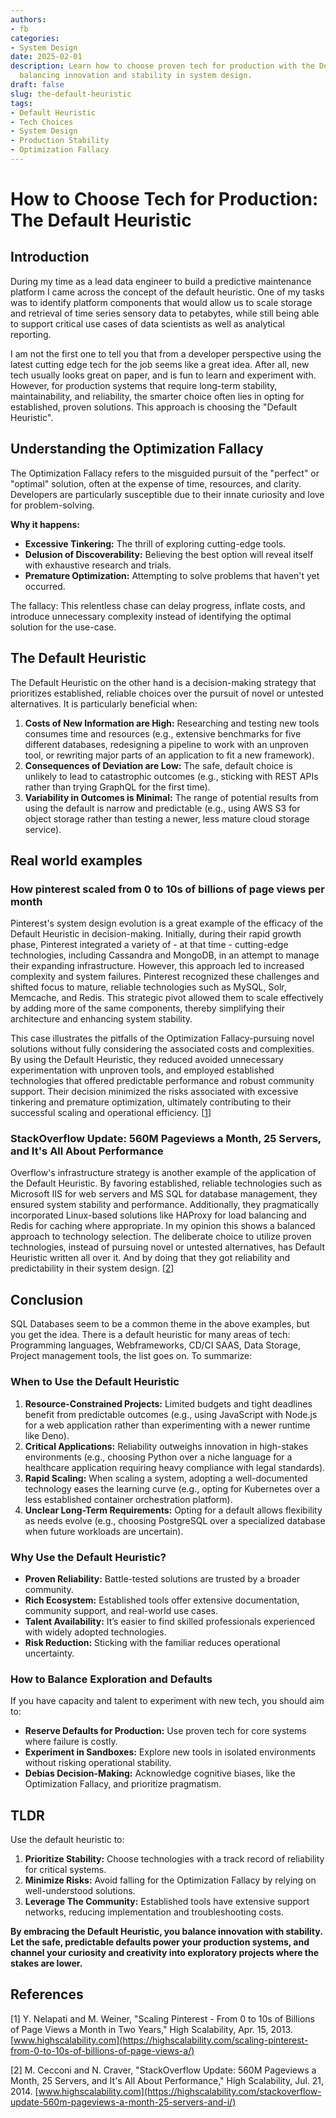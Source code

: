 ```yaml
---
authors:
- fb
categories:
- System Design
date: 2025-02-01
description: Learn how to choose proven tech for production with the Default Heuristic,
  balancing innovation and stability in system design.
draft: false
slug: the-default-heuristic
tags:
- Default Heuristic
- Tech Choices
- System Design
- Production Stability
- Optimization Fallacy
---
```


# How to Choose Tech for Production: The Default Heuristic

## Introduction

During my time as a lead data engineer to build a predictive maintenance platform I came across the concept of the default heuristic. One of my tasks was to identify platform components that would allow us to scale storage and retrieval of time series sensory data to petabytes, while still being able to support critical use cases of data scientists as well as analytical reporting.

<!-- more -->

I am not the first one to tell you that from a developer perspective using the latest cutting edge tech for the job seems like a great idea. After all, new tech usually looks great on paper, and is fun to learn and experiment with. However, for production systems that require long-term stability, maintainability, and reliability, the smarter choice often lies in opting for established, proven solutions. This approach is choosing the "Default Heuristic".

## Understanding the Optimization Fallacy

The Optimization Fallacy refers to the misguided pursuit of the "perfect" or "optimal" solution, often at the expense of time, resources, and clarity. Developers are particularly susceptible due to their innate curiosity and love for problem-solving.

**Why it happens:**

- **Excessive Tinkering:** The thrill of exploring cutting-edge tools.
- **Delusion of Discoverability:** Believing the best option will reveal itself with exhaustive research and trials.
- **Premature Optimization:** Attempting to solve problems that haven't yet occurred.

The fallacy: This relentless chase can delay progress, inflate costs, and introduce unnecessary complexity instead of identifying the optimal solution for the use-case.

## The Default Heuristic

The Default Heuristic on the other hand is a decision-making strategy that prioritizes established, reliable choices over the pursuit of novel or untested alternatives. It is particularly beneficial when:

1. **Costs of New Information are High:** Researching and testing new tools consumes time and resources (e.g., extensive benchmarks for five different databases, redesigning a pipeline to work with an unproven tool, or rewriting major parts of an application to fit a new framework).
2. **Consequences of Deviation are Low:** The safe, default choice is unlikely to lead to catastrophic outcomes (e.g., sticking with REST APIs rather than trying GraphQL for the first time).
3. **Variability in Outcomes is Minimal:** The range of potential results from using the default is narrow and predictable (e.g., using AWS S3 for object storage rather than testing a newer, less mature cloud storage service).

## Real world examples

### How pinterest scaled from 0 to 10s of billions of page views per month

Pinterest's system design evolution is a great example of the efficacy of the Default Heuristic in decision-making. Initially, during their rapid growth phase, Pinterest integrated a variety of - at that time - cutting-edge technologies, including Cassandra and MongoDB, in an attempt to manage their expanding infrastructure. However, this approach led to increased complexity and system failures. Pinterest recognized these challenges and shifted focus to mature, reliable technologies such as MySQL, Solr, Memcache, and Redis. This strategic pivot allowed them to scale effectively by adding more of the same components, thereby simplifying their architecture and enhancing system stability.

This case illustrates the pitfalls of the Optimization Fallacy-pursuing novel solutions without fully considering the associated costs and complexities. By using the Default Heuristic, they reduced avoided unnecessary experimentation with unproven tools, and employed established technologies that offered predictable performance and robust community support. Their decision minimized the risks associated with excessive tinkering and premature optimization, ultimately contributing to their successful scaling and operational efficiency. \[[1](#references)\]

### StackOverflow Update: 560M Pageviews a Month, 25 Servers, and It's All About Performance

Overflow's infrastructure strategy is another example of the application of the Default Heuristic. By favoring established, reliable technologies such as Microsoft IIS for web servers and MS SQL for database management, they ensured system stability and performance. Additionally, they pragmatically incorporated Linux-based solutions like HAProxy for load balancing and Redis for caching where appropriate. In my opinion this shows a balanced approach to technology selection. The deliberate choice to utilize proven technologies, instead of pursuing novel or untested alternatives, has Default Heuristic written all over it. And by doing that they got reliability and predictability in their system design. \[[2](#references)\]

## Conclusion

SQL Databases seem to be a common theme in the above examples, but you get the idea. There is a default heuristic for many areas of tech: Programming languages, Webframeworks, CD/CI SAAS, Data Storage, Project management tools, the list goes on. To summarize:

### When to Use the Default Heuristic

1. **Resource-Constrained Projects:** Limited budgets and tight deadlines benefit from predictable outcomes (e.g., using JavaScript with Node.js for a web application rather than experimenting with a newer runtime like Deno).
2. **Critical Applications:** Reliability outweighs innovation in high-stakes environments (e.g., choosing Python over a niche language for a healthcare application requiring heavy compliance with legal standards).
3. **Rapid Scaling:** When scaling a system, adopting a well-documented technology eases the learning curve (e.g., opting for Kubernetes over a less established container orchestration platform).
4. **Unclear Long-Term Requirements:** Opting for a default allows flexibility as needs evolve (e.g., choosing PostgreSQL over a specialized database when future workloads are uncertain).

### Why Use the Default Heuristic?

- **Proven Reliability:** Battle-tested solutions are trusted by a broader community.
- **Rich Ecosystem:** Established tools offer extensive documentation, community support, and real-world use cases.
- **Talent Availability:** It’s easier to find skilled professionals experienced with widely adopted technologies.
- **Risk Reduction:** Sticking with the familiar reduces operational uncertainty.

### How to Balance Exploration and Defaults

If you have capacity and talent to experiment with new tech, you should aim to:

- **Reserve Defaults for Production:** Use proven tech for core systems where failure is costly.
- **Experiment in Sandboxes:** Explore new tools in isolated environments without risking operational stability.
- **Debias Decision-Making:** Acknowledge cognitive biases, like the Optimization Fallacy, and prioritize pragmatism.

## TLDR

Use the default heuristic to:

1. **Prioritize Stability:** Choose technologies with a track record of reliability for critical systems.
2. **Minimize Risks:** Avoid falling for the Optimization Fallacy by relying on well-understood solutions.
3. **Leverage The Community:** Established tools have extensive support networks, reducing implementation and troubleshooting costs.

**By embracing the Default Heuristic, you balance innovation with stability. Let the safe, predictable defaults power your production systems, and channel your curiosity and creativity into exploratory projects where the stakes are lower.**

## References

\[1\] Y. Nelapati and M. Weiner, "Scaling Pinterest - From 0 to 10s of Billions of Page Views a Month in Two Years," High Scalability, Apr. 15, 2013. [www.highscalability.com](https://highscalability.com/scaling-pinterest-from-0-to-10s-of-billions-of-page-views-a/)

\[2\] M. Cecconi and N. Craver, "StackOverflow Update: 560M Pageviews a Month, 25 Servers, and It's All About Performance," High Scalability, Jul. 21, 2014. [www.highscalability.com](https://highscalability.com/stackoverflow-update-560m-pageviews-a-month-25-servers-and-i/)